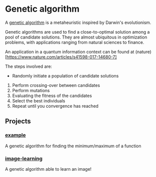 # Genetic algorithm 

A [genetic algorithm](https://en.wikipedia.org/wiki/Genetic_algorithm) is a metaheuristic inspired by Darwin's evolutionism.

Genetic algorithms are used to find a close-to-optimal solution among a pool of candidate solutions. They are almost ubiquitous in optimization problems, with applications ranging from natural sciences to finance.

An application in a quantum information context can be found at (nature)[https://www.nature.com/articles/s41598-017-14680-7] 

The steps involved are:

+ Randomly initiate a population of candidate solutions
1. Perform crossing-over between candidates
2. Perform mutations
3. Evaluating the fitness of the candidates
4. Select the best individuals
5. Repeat until you convergence has reached


## Projects

### [example](/example)

A genetic algorithm for finding the minimum/maximum of a function

### [image-learning](/image-learning)

A genetic algorithm able to learn an image!
